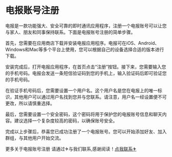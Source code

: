 # 电报账号注册

电报是一款功能强大、安全可靠的即时通讯应用程序，注册一个电报账号可以让您与家人、朋友和同事保持联系。下面是电报账号注册的简单步骤。

首先，您需要在应用商店下载并安装电报应用程序。电报可在iOS、Android、Windows和Mac等多个平台上使用，您可以根据自己的设备选择合适的版本进行下载。

安装完成后，打开电报应用程序，在首页点击“注册”按钮。接下来，您需要输入您的手机号码。电报会发送一条短信验证码到您的手机上，输入验证码后即可验证您的手机号码。

在验证手机号码后，您需要设置一个用户名。这个用户名是您在电报上的唯一标识，其他用户可以通过用户名找到您并与您联系。请注意，用户名一经设置便不可更改，所以请慎重选择。

最后，您需要设置一个安全密码，这个密码将用于保护您的电报账号信息和聊天内容。建议选择一个复杂度较高的密码，以确保账号安全。

完成以上步骤后，恭喜您已成功注册了一个电报账号。您可以开始添加好友、加入群组，与其他用户开始交流。

更多关于电报账号注册 请通过✈与我们联系,感谢阅读！[点我联系✈](https://www.k02.cc)